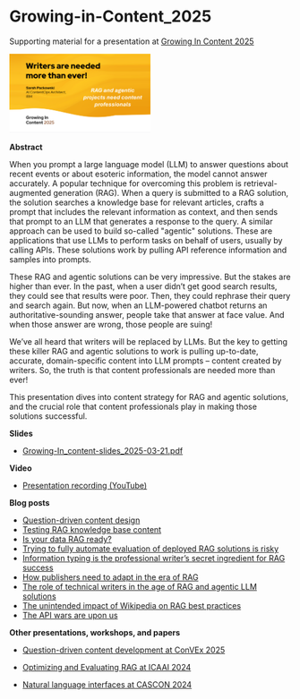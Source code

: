 # Growing-in-Content_2025
Supporting material for a presentation at [Growing In Content 2025](https://workingincontent.com/growing)

<img src="./images/first-slide.png" width="50%" alt="First slide image" />

**Abstract**

When you prompt a large language model (LLM) to answer questions about recent events or about esoteric information, the model cannot answer accurately. A popular technique for overcoming this problem is retrieval-augmented generation (RAG).  When a query is submitted to a RAG solution, the solution searches a knowledge base for relevant articles, crafts a prompt that includes the relevant information as context, and then sends that prompt to an LLM that generates a response to the query. A similar approach can be used to build so-called "agentic" solutions.  These are applications that use LLMs to perform tasks on behalf of users, usually by calling APIs.   These solutions work by pulling API reference information and samples into prompts.

These RAG and agentic solutions can be very impressive.  But the stakes are higher than ever.  In the past, when a user didn’t get good search results, they could see that results were poor.  Then, they could rephrase their query and search again.  But now, when an LLM-powered chatbot returns an authoritative-sounding answer, people take that answer at face value.  And when those answer are wrong, those people are suing!

We’ve all heard that writers will be replaced by LLMs.  But the key to getting these killer RAG and agentic solutions to work is pulling up-to-date, accurate, domain-specific content into LLM prompts – content created by writers.  So, the truth is that content professionals are needed more than ever!

This presentation dives into content strategy for RAG and agentic solutions, and the crucial role that content professionals play in making those solutions successful.


**Slides**
- [Growing-In_content-slides_2025-03-21.pdf](Growing-In_content-slides_2025-03-21.pdf)

**Video**
- [Presentation recording (YouTube)](https://youtu.be/wspyDIN_cug)

**Blog posts**
- [Question-driven content design](https://medium.com/@sarah-packowski/question-driven-content-design-ba373215e634)
- [Testing RAG knowledge base content](https://medium.com/@sarah-packowski/testing-rag-knowledge-base-content-1339511aeaa2)
- [Is your data RAG ready?](https://medium.com/@sarah-packowski/is-your-data-rag-ready-2a3842f0dc69)
- [Trying to fully automate evaluation of deployed RAG solutions is risky](https://sarah-packowski.medium.com/trying-to-fully-automate-evaluation-of-deployed-rag-solutions-is-risky-164e2a5ba1bd)
- [Information typing is the professional writer’s secret ingredient for RAG success](https://medium.com/@sarah-packowski/information-typing-is-the-professional-writers-secret-ingredient-for-rag-success-fee84c544515)
- [How publishers need to adapt in the era of RAG](https://medium.com/@sarah-packowski/how-publishers-need-to-adapt-in-the-era-of-rag-64ebe2c95540)
- [The role of technical writers in the age of RAG and agentic LLM solutions](https://medium.com/@sarah-packowski/the-role-of-technical-writers-in-the-age-of-rag-and-agentic-llm-solutions-e1196a4847da)
- [The unintended impact of Wikipedia on RAG best practices](https://sarah-packowski.medium.com/the-unintended-impact-of-wikipedia-on-rag-best-practices-00821aa2d9aa)
- [The API wars are upon us](https://medium.com/@sarah-packowski/the-api-wars-are-upon-us-ee24c5682065)

**Other presentations, workshops, and papers**
- [Question-driven content development at ConVEx 2025](https://github.com/spackows/ConVEx-2025)
- [Optimizing and Evaluating RAG at ICAAI 2024](https://github.com/spackows/ICAAI-2024_RAG-CD)
- [Natural language interfaces at CASCON 2024](https://github.com/spackows/CASCON-2024_NL-interfaces)

  <p>&nbsp;</p>

  
